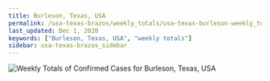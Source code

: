 ```yaml
---
title: Burleson, Texas, USA
permalink: /usa-texas-brazos/weekly_totals/usa-texas-burleson-weekly_totals.html
last_updated: Dec 1, 2020
keywords: ["Burleson, Texas, USA", "weekly totals"]
sidebar: usa-texas-brazos_sidebar
---
```


![Weekly Totals of Confirmed Cases for Burleson, Texas, USA](/covid_tracker/images/graphs/usa-texas-burleson-weekly_totals_graph.png)
